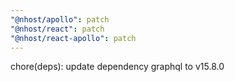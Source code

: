 ```yaml
---
"@nhost/apollo": patch
"@nhost/react": patch
"@nhost/react-apollo": patch
---
```


chore(deps): update dependency graphql to v15.8.0
